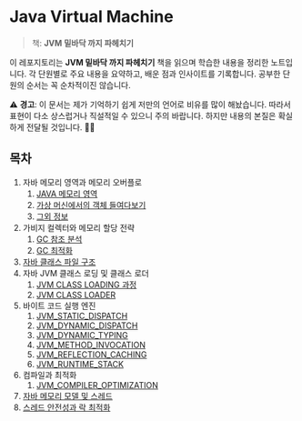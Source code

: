 # Java Virtual Machine

> 책: **JVM 밑바닥 까지 파헤치기**


이 레포지토리는 **JVM 밑바닥 까지 파헤치기** 책을 읽으며 학습한 내용을 정리한 노트입니다. 각 단원별로 주요 내용을 요약하고, 배운 점과 인사이트를 기록합니다.  공부한 단원의 순서는 꼭 순차적이진 않습니다.


⚠️ **경고**: 이 문서는 제가 기억하기 쉽게 저만의 언어로 비유를 많이 해놨습니다. 따라서 표현이 다소 상스럽거나 직설적일 수 있으니 주의 바랍니다. 하지만 내용의 본질은 확실하게 전달될 것입니다. 🧠🔥


## 목차

1. 자바 메모리 영역과 메모리 오버플로
   1. [JAVA 메모리 영역](src/main/java/com/ryuqq/chapter2_java_memory_area/1_JAVA_MEMORY_AREA.md)
   2. [가상 머신에서의 객체 들여다보기](src/main/java/com/ryuqq/chapter2_java_memory_area/2_OBJECT_FROM_JVM_PERSPECTIVE.md)
   3. [그외 정보](src/main/java/com/ryuqq/chapter2_java_memory_area/3_EXTRA_INFO.md)
2. 가비지 컬렉터와 메모리 할당 전략
   1. [GC 참조 분석](src/main/java/com/ryuqq/chapter3/1_JVM_GC_REFERENCE_ANALYSIS.md)
   2. [GC 최적화](src/main/java/com/ryuqq/chapter3/2_JVM_GC_OPTIMIZATION.md)
3. [자바 클래스 파일 구조](src/main/java/com/ryuqq/chapter6/CLASS_FILE_STRUCTURE.md)
4. 자바 JVM 클래스 로딩 및 클래스 로더
   1. [JVM CLASS LOADING 과정](src/main/java/com/ryuqq/chapter7/JVM_CLASS_LOADER.md)
   2. [JVM CLASS LOADER](src/main/java/com/ryuqq/chapter7/JVM_CLASS_LOADING.md)
5. 바이트 코드 실행 엔진
   1. [JVM_STATIC_DISPATCH](src/main/java/com/ryuqq/chapter8/JVM_STATIC_DISPATCH.md)
   2. [JVM_DYNAMIC_DISPATCH](src/main/java/com/ryuqq/chapter8/JVM_DYNAMIC_DISPATCH.md)
   3. [JVM_DYNAMIC_TYPING](src/main/java/com/ryuqq/chapter8/JVM_DYNAMIC_TYPING.md)
   4. [JVM_METHOD_INVOCATION](src/main/java/com/ryuqq/chapter8/JVM_METHOD_INVOCATION.md)
   5. [JVM_REFLECTION_CACHING](src/main/java/com/ryuqq/chapter8/JVM_REFLECTION_CACHING.md)
   6. [JVM_RUNTIME_STACK](src/main/java/com/ryuqq/chapter8/JVM_RUNTIME_STACK.md)
6. 컴파일과 최적화
   1. [JVM_COMPILER_OPTIMIZATION](src/main/java/com/ryuqq/chapter11/JVM_COMPILER_OPTIMIZATION.md)
7. [자바 메모리 모델 및 스레드](src/main/java/com/ryuqq/chapter12/JAVA_MEMORY_MODEL_THREAD.md)
8. [스레드 안전성과 락 최적화](src/main/java/com/ryuqq/chapter13/THREAD_SAFETY_LOCK_OPTIMIZATION.md)
